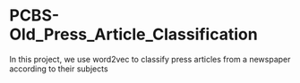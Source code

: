 # PCBS-Old_Press_Article_Classification
In this project, we use word2vec to classify press articles from a newspaper according to their subjects

